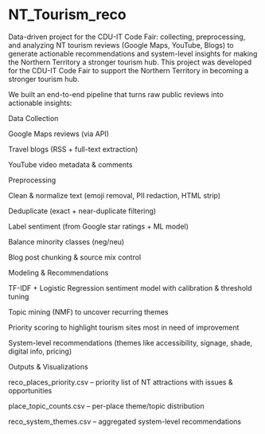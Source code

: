 # NT_Tourism_reco
Data-driven project for the CDU-IT Code Fair: collecting, preprocessing, and analyzing NT tourism reviews (Google Maps, YouTube, Blogs) to generate actionable recommendations and system-level insights for making the Northern Territory a stronger tourism hub.
This project was developed for the CDU-IT Code Fair to support the Northern Territory in becoming a stronger tourism hub.

We built an end-to-end pipeline that turns raw public reviews into actionable insights:

Data Collection

Google Maps reviews (via API)

Travel blogs (RSS + full-text extraction)

YouTube video metadata & comments

Preprocessing

Clean & normalize text (emoji removal, PII redaction, HTML strip)

Deduplicate (exact + near-duplicate filtering)

Label sentiment (from Google star ratings + ML model)

Balance minority classes (neg/neu)

Blog post chunking & source mix control

Modeling & Recommendations

TF-IDF + Logistic Regression sentiment model with calibration & threshold tuning

Topic mining (NMF) to uncover recurring themes

Priority scoring to highlight tourism sites most in need of improvement

System-level recommendations (themes like accessibility, signage, shade, digital info, pricing)

Outputs & Visualizations

reco_places_priority.csv – priority list of NT attractions with issues & opportunities

place_topic_counts.csv – per-place theme/topic distribution

reco_system_themes.csv – aggregated system-level recommendations
